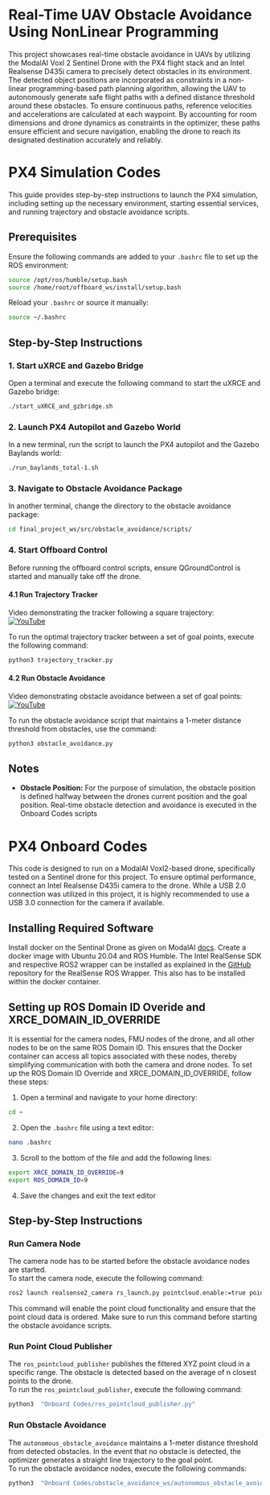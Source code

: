 # Real-Time UAV Obstacle Avoidance Using NonLinear Programming
This project showcases real-time obstacle avoidance in UAVs by utilizing the ModalAI Voxl 2 Sentinel Drone with the PX4 flight stack and an Intel Realsense D435i camera to precisely detect obstacles in its environment. The detected object positions are incorporated as constraints in a non-linear programming-based path planning algorithm, allowing the UAV to autonomously generate safe flight paths with a defined distance threshold around these obstacles. To ensure continuous paths, reference velocities and accelerations are calculated at each waypoint. By accounting for room dimensions and drone dynamics as constraints in the optimizer, these paths ensure efficient and secure navigation, enabling the drone to reach its designated destination accurately and reliably.

# PX4 Simulation Codes

This guide provides step-by-step instructions to launch the PX4 simulation, including setting up the necessary environment, starting essential services, and running trajectory and obstacle avoidance scripts.

## Prerequisites

Ensure the following commands are added to your `.bashrc` file to set up the ROS environment:

```bash
source /opt/ros/humble/setup.bash
source /home/root/offboard_ws/install/setup.bash
```

Reload your `.bashrc` or source it manually:

```bash
source ~/.bashrc
```

## Step-by-Step Instructions

### 1. Start uXRCE and Gazebo Bridge

Open a terminal and execute the following command to start the uXRCE and Gazebo bridge:

```bash
./start_uXRCE_and_gzbridge.sh
```

### 2. Launch PX4 Autopilot and Gazebo World

In a new terminal, run the script to launch the PX4 autopilot and the Gazebo Baylands world:

```bash
./run_baylands_total-1.sh
```

### 3. Navigate to Obstacle Avoidance Package

In another terminal, change the directory to the obstacle avoidance package:

```bash
cd final_project_ws/src/obstacle_avoidance/scripts/
```

### 4. Start Offboard Control

Before running the offboard control scripts, ensure QGroundControl is started and manually take off the drone.

#### 4.1 Run Trajectory Tracker

Video demonstrating the tracker following a square trajectory: </br>
[![YouTube](http://i.ytimg.com/vi/AAhBlBkOZPs/hqdefault.jpg)](https://www.youtube.com/watch?v=AAhBlBkOZPs)

To run the optimal trajectory tracker between a set of goal points, execute the following command:

```bash
python3 trajectory_tracker.py
```

#### 4.2 Run Obstacle Avoidance 

Video demonstrating obstacle avoidance between a set of goal points: </br>
[![YouTube](http://i.ytimg.com/vi/w9qlEVhUz7A/hqdefault.jpg)](https://www.youtube.com/watch?v=w9qlEVhUz7A)

To run the obstacle avoidance script that maintains a 1-meter distance threshold from obstacles, use the command:

```bash
python3 obstacle_avoidance.py
```

## Notes
- **Obstacle Position:** For the purpose of simulation, the obstacle position is defined halfway between the drones current position and the goal position. Real-time obstacle detection and avoidance is executed in the Onboard Codes scripts

# PX4 Onboard Codes
This code is designed to run on a ModalAI Voxl2-based drone, specifically tested on a Sentinel drone for this project. To ensure optimal performance, connect an Intel Realsense D435i camera to the drone. While a USB 2.0 connection was utilized in this project, it is highly recommended to use a USB 3.0 connection for the camera if available.

## Installing Required Software
Install docker on the Sentinal Drone as given on ModalAI [docs](https://docs.modalai.com/voxl-docker-and-cross-installation/).
Create a docker image with Ubuntu 20.04 and ROS Humble. The Intel RealSense SDK and respective ROS2 wrapper can be installed as explained in the [GitHub](https://github.com/IntelRealSense/realsense-ros?tab=readme-ov-file#installation-on-ubuntu) repository for the RealSense ROS Wrapper. This also has to be installed within the docker container.

## Setting up ROS Domain ID Overide and XRCE_DOMAIN_ID_OVERRIDE
It is essential for the camera nodes, FMU nodes of the drone, and all other nodes to be on the same ROS Domain ID. This ensures that the Docker container can access all topics associated with these nodes, thereby simplifying communication with both the camera and drone nodes.
To set up the ROS Domain ID Override and XRCE_DOMAIN_ID_OVERRIDE, follow these steps:

1. Open a terminal and navigate to your home directory:
```bash
cd ~
```

2. Open the `.bashrc` file using a text editor:
```bash
nano .bashrc
```

3. Scroll to the bottom of the file and add the following lines:
```bash
export XRCE_DOMAIN_ID_OVERRIDE=9
export ROS_DOMAIN_ID=9
```

4. Save the changes and exit the text editor

## Step-by-Step Instructions

### Run Camera Node
The camera node has to be started before the obstacle avoidance nodes are started. </br>
To start the camera node, execute the following command:
```bash
ros2 launch realsense2_camera rs_launch.py pointcloud.enable:=true pointcloud.ordered_pc:=true
```
This command will enable the point cloud functionality and ensure that the point cloud data is ordered. Make sure to run this command before starting the obstacle avoidance scripts.

### Run Point Cloud Publisher
The `ros_pointcloud_publisher` publishes the filtered XYZ point cloud in a specific range. The obstacle is detected based on the average of n closest points to the drone. </br>
To run the `ros_pointcloud_publisher`, execute the following command:
```bash
python3  "Onboard Codes/ros_pointcloud_publisher.py"
```

### Run Obstacle Avoidance
The `autonomous_obstacle_avoidance` maintains a 1-meter distance threshold from detected obstacles. In the event that no obstacle is detected, the optimizer generates a straight line trajectory to the goal point. </br>
To run the obstacle avoidance nodes, execute the following commands:
```bash
python3  "Onboard Codes/obstacle_avoidance_ws/autonomous_obstacle_avoidance.py"
```
